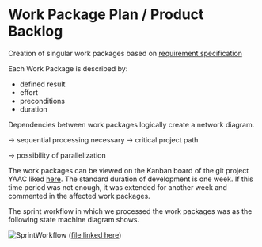 # Work Package Plan / Product Backlog

Creation of singular work packages based on [requirement specification](/3rdTry/1Planningphase/1.2RequirementSpecification.md)

Each Work Package is described by:

- defined result
- effort
- preconditions
- duration

Dependencies between work packages logically create a network diagram.

-> sequential processing necessary -> critical project path

-> possibility of parallelization

The work packages can be viewed on the Kanban board of the git project YAAC liked [here](https://github.com/orgs/DHBW-SE-2023/projects/1). The standard duration of development is one week. If this time period was not enough, it was extended for another week and commented in the affected work packages.

The sprint workflow in which we processed the work packages was as the following state machine diagram shows.

![SprintWorkflow](/Diagrams/SprintWorkflow.uxf)
([file linked here](/Diagrams/SprintWorkflow.uxf))

<!--
## Template for User Stories

The specifications have to answer the following questions:
- What features must the product have?
- What features are desirable?
- How will the product be used?
- What are the quality requirements for the product?
- How is the user interface defined?
- What are the technical constraints of the product?
must be met?
- What sub-products are planned?
-->